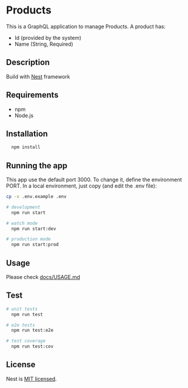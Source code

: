 # Products

This is a GraphQL application to manage Products.
A product has:

- Id (provided by the system)
- Name (String, Required)

## Description

Build with [Nest](https://github.com/nestjs/nest) framework

## Requirements

- npm
- Node.js

## Installation

```bash
  npm install
```

## Running the app

This app use the default port 3000. To change it, define the environment PORT. In a local environment, just copy (and edit the .env file):

````bash
cp -v .env.example .env
````

```bash
# development
  npm run start

# watch mode
  npm run start:dev

# production mode
  npm run start:prod
```

## Usage

Please check [docs/USAGE.md](docs/USAGE.md)

## Test

```bash
# unit tests
  npm run test

# e2e tests
  npm run test:e2e

# test coverage
  npm run test:cov
```

## License

  Nest is [MIT licensed](LICENSE).